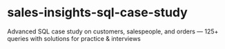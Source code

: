 # sales-insights-sql-case-study
Advanced SQL case study on customers, salespeople, and orders — 125+ queries with solutions for practice &amp; interviews
